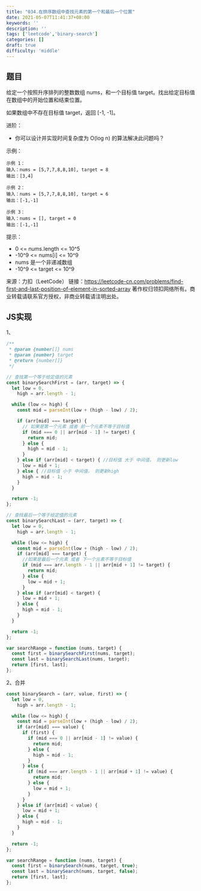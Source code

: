 ```yaml
---
title: "034.在排序数组中查找元素的第一个和最后一个位置"
date: 2021-05-07T11:41:37+08:00
keywords: ''
description: ''
tags: ['leetcode','binary-search']
categories: []
draft: true
difficulty: 'middle'
---
```


## 题目

给定一个按照升序排列的整数数组 nums，和一个目标值 target。找出给定目标值在数组中的开始位置和结束位置。

如果数组中不存在目标值 target，返回 [-1, -1]。

进阶：

- 你可以设计并实现时间复杂度为 O(log n) 的算法解决此问题吗？

示例：
```
示例 1：
输入：nums = [5,7,7,8,8,10], target = 8
输出：[3,4]

示例 2：
输入：nums = [5,7,7,8,8,10], target = 6
输出：[-1,-1]

示例 3：
输入：nums = [], target = 0
输出：[-1,-1]
```

提示：

- 0 <= nums.length <= 10^5
- -10^9 <= nums[i] <= 10^9
- nums 是一个非递减数组
- -10^9 <= target <= 10^9

来源：力扣（LeetCode）
链接：https://leetcode-cn.com/problems/find-first-and-last-position-of-element-in-sorted-array
著作权归领扣网络所有。商业转载请联系官方授权，非商业转载请注明出处。


## JS实现

1、

```javascript
/**
 * @param {number[]} nums
 * @param {number} target
 * @return {number[]}
 */

// 查找第一个等于给定值的元素
const binarySearchFirst = (arr, target) => {
  let low = 0,
    high = arr.length - 1;

  while (low <= high) {
    const mid = parseInt(low + (high - low) / 2);

    if (arr[mid] === target) {
      // 如果是第一个元素 或者 前一个元素不等于目标值
      if (mid === 0 || arr[mid - 1] != target) {
        return mid;
      } else {
        high = mid - 1;
      }
    } else if (arr[mid] < target) { //目标值 大于 中间值， 则更新low
      low = mid + 1;
    } else { //目标值 小于 中间值， 则更新high
      high = mid - 1;
    }
  }

  return -1;
};

// 查找最后一个等于给定值的元素
const binarySearchLast = (arr, target) => {
  let low = 0,
    high = arr.length - 1;

  while (low <= high) {
    const mid = parseInt(low + (high - low) / 2);
    if (arr[mid] === target) {
      //如果是最后一个元素 或者 下一个元素不等于目标值
      if (mid === arr.length - 1 || arr[mid + 1] != target) {
        return mid;
      } else {
        low = mid + 1;
      }
    } else if (arr[mid] < target) {
      low = mid + 1;
    } else {
      high = mid - 1;
    }
  }

  return -1;
};

var searchRange = function (nums, target) {
  const first = binarySearchFirst(nums, target);
  const last = binarySearchLast(nums, target);
  return [first, last];
};
```

2、合并

```javascript
const binarySearch = (arr, value, first) => {
  let low = 0,
    high = arr.length - 1;

  while (low <= high) {
    const mid = parseInt(low + (high - low) / 2);
    if (arr[mid] === value) {
      if (first) {
        if (mid === 0 || arr[mid - 1] != value) {
          return mid;
        } else {
          high = mid - 1;
        }
      } else {
        if (mid === arr.length - 1 || arr[mid + 1] != value) {
          return mid;
        } else {
          low = mid + 1;
        }
      }
    } else if (arr[mid] < value) {
      low = mid + 1;
    } else {
      high = mid - 1;
    }
  }

  return -1;
};

var searchRange = function (nums, target) {
  const first = binarySearch(nums, target, true);
  const last = binarySearch(nums, target, false);
  return [first, last];
};
```


